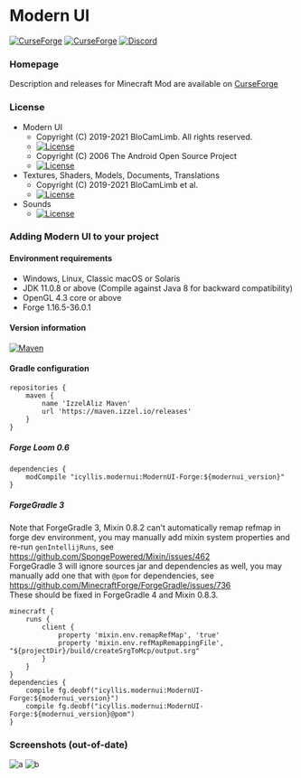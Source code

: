 # Modern UI
[![CurseForge](http://cf.way2muchnoise.eu/full_352491_downloads.svg)](https://www.curseforge.com/minecraft/mc-mods/modern-ui)
[![CurseForge](http://cf.way2muchnoise.eu/versions/For%20Minecraft_352491_all.svg)](https://www.curseforge.com/minecraft/mc-mods/modern-ui)
[![Discord](https://img.shields.io/discord/696234198767501363?color=green&label=Discord&style=flat)](https://discord.gg/kmyGKt2)
### Homepage
Description and releases for Minecraft Mod are available on [CurseForge](https://www.curseforge.com/minecraft/mc-mods/modern-ui)
### License
* Modern UI
  - Copyright (C) 2019-2021 BloCamLimb. All rights reserved.
  - [![License](https://img.shields.io/badge/License-LGPL--3.0--or--later-blue.svg?style=flat-square)](https://www.gnu.org/licenses/lgpl-3.0.en.html)
  - Copyright (C) 2006 The Android Open Source Project
  - [![License](https://img.shields.io/badge/License-Apache%202.0-orange.svg?style=flat-square)](https://opensource.org/licenses/Apache-2.0)
* Textures, Shaders, Models, Documents, Translations
  - Copyright (C) 2019-2021 BloCamLimb et al.
  - [![License](https://img.shields.io/badge/License-CC%20BY--NC--SA%204.0-yellow.svg?style=flat-square)](https://creativecommons.org/licenses/by-nc-sa/4.0/)
* Sounds
  - [![License](https://img.shields.io/badge/License-No%20Restriction-green.svg?style=flat-square)](https://creativecommons.org/publicdomain/zero/1.0/)
### Adding Modern UI to your project
#### Environment requirements
- Windows, Linux, Classic macOS or Solaris
- JDK 11.0.8 or above (Compile against Java 8 for backward compatibility)
- OpenGL 4.3 core or above
- Forge 1.16.5-36.0.1
#### Version information
[![Maven](https://img.shields.io/badge/dynamic/xml?color=green&label=maven%20beta&query=%2Fmetadata%2Fversioning%2Flatest&url=https%3A%2F%2Fmaven.izzel.io%2Freleases%2Ficyllis%2Fmodernui%2FModernUI-Forge%2Fmaven-metadata.xml)]()
#### Gradle configuration
```
repositories {
    maven {
        name 'IzzelAliz Maven'
        url 'https://maven.izzel.io/releases'
    }
}
```
##### Forge Loom 0.6
```
dependencies {
    modCompile "icyllis.modernui:ModernUI-Forge:${modernui_version}"
}
```
##### ForgeGradle 3  
Note that ForgeGradle 3, Mixin 0.8.2 can't automatically remap refmap
in forge dev environment, you may manually add mixin system properties and
re-run `genIntellijRuns`, see https://github.com/SpongePowered/Mixin/issues/462  
ForgeGradle 3 will ignore sources jar and dependencies as well, you may manually
add one that with `@pom` for dependencies, see https://github.com/MinecraftForge/ForgeGradle/issues/736  
These should be fixed in ForgeGradle 4 and Mixin 0.8.3.
```
minecraft {
    runs {
        client {
            property 'mixin.env.remapRefMap', 'true'
            property 'mixin.env.refMapRemappingFile', "${projectDir}/build/createSrgToMcp/output.srg"
        }
    }
}
dependencies {
    compile fg.deobf("icyllis.modernui:ModernUI-Forge:${modernui_version}")
    compile fg.deobf("icyllis.modernui:ModernUI-Forge:${modernui_version}@pom")
}
```
### Screenshots (out-of-date)
![a](https://i.loli.net/2020/05/15/fYAow29d4JtqaGu.png)
![b](https://i.loli.net/2020/04/10/LDBFc1qo5wtnS8u.png)
